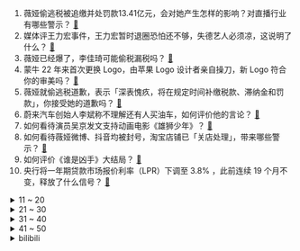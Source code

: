 1. 薇娅偷逃税被追缴并处罚款13.41亿元，会对她产生怎样的影响？对直播行业有哪些警示？ [:link:](https://www.zhihu.com/question/507313191)
2. 媒体评王力宏事件，王力宏暂时退圈恐怕还不够，失德艺人必须凉，这说明了什么？ [:link:](https://www.zhihu.com/question/507294485)
3. 薇娅已经爆了，李佳琦可能偷税漏税吗？ [:link:](https://www.zhihu.com/question/507333169)
4. 蒙牛 22 年来首次更换 Logo，由苹果 Logo 设计者亲自操刀，新 Logo 符合你的审美吗？ [:link:](https://www.zhihu.com/question/506911364)
5. 薇娅就偷逃税道歉，表示「深表愧疚，将在规定时间补缴税款、滞纳金和罚款」，你接受她的道歉吗？ [:link:](https://www.zhihu.com/question/507344039)
6. 蔚来汽车创始人李斌称不理解还有人买油车，如何评价他的言论？ [:link:](https://www.zhihu.com/question/507211888)
7. 如何看待演员吴京发文支持动画电影《雄狮少年》？ [:link:](https://www.zhihu.com/question/507372651)
8. 如何看待薇娅微博、抖音均被封号，淘宝店铺已「关店处理」，带来哪些警示？ [:link:](https://www.zhihu.com/question/507402706)
9. 如何评价《谁是凶手》大结局？ [:link:](https://www.zhihu.com/question/506569862)
10. 央行将一年期贷款市场报价利率（LPR）下调至 3.8% ，此前连续 19 个月不变，释放了什么信号？ [:link:](https://www.zhihu.com/question/507224148)
<details>
<summary>11 ~ 20</summary>

11. 美剧《切尔诺贝利》拍的怎么样？为何能获得高分？ [:link:](https://www.zhihu.com/question/507116648)
12. 可口可乐公司的汽水秘方在中国是如何保密的? [:link:](https://www.zhihu.com/question/477754936)
13. 如何看待立陶宛声称准备向乌克兰提供致命武器？ [:link:](https://www.zhihu.com/question/507265054)
14. 如何看待河南一动物园推出与老虎合居酒店，人和一群老虎只隔一层玻璃？你敢入住吗？ [:link:](https://www.zhihu.com/question/507127047)
15. 《甄嬛传》三阿哥调戏瑛贵人，为何皇帝处死瑛贵人而不是三阿哥？ [:link:](https://www.zhihu.com/question/415419799)
16. 2021 年内娱偶像大面积塌房，我们还需要什么样的偶像？ [:link:](https://www.zhihu.com/question/507190131)
17. 帝王蟹极度泛滥，严重影响生态平衡，但是为什么还那么贵？ [:link:](https://www.zhihu.com/question/49207776)
18. 2021 你的家乡发生了哪些变化？ [:link:](https://www.zhihu.com/question/502408670)
19. 2021 年你有哪些难忘的「列车记忆」？有哪些值得分享的经历？ [:link:](https://www.zhihu.com/question/506119735)
20. 美国结束在伊拉克 18 年的作战任务后，中国将在伊拉克建 1000 所学校，对两国关系将产生哪些影响？ [:link:](https://www.zhihu.com/question/507258326)
</details>
<details>
<summary>21 ~ 30</summary>

21. 为什么中国李宁有时会被称卖得贵，而安踏收购的 FILA、迪桑特、始祖鸟和萨洛蒙卖得更贵却容易被接受？ [:link:](https://www.zhihu.com/question/476496429)
22. 薇娅与丈夫合伙企业正式注销，原因为决议解散，这是怎么回事？ [:link:](https://www.zhihu.com/question/504075624)
23. 《钢铁侠》的科技水平和《三体》文明哪个更高？ [:link:](https://www.zhihu.com/question/506067794)
24. 40 岁，目前在体制内工作，工作不顺心且上升无望，想辞职却不敢，该咋办？ [:link:](https://www.zhihu.com/question/493715821)
25. 可以分享一下你怀孕期间发生的故事吗？ [:link:](https://www.zhihu.com/question/395564203)
26. 如何评价《Science》 公布的 2021 年度十大科学突破？ [:link:](https://www.zhihu.com/question/506670500)
27. 得了艾滋病一直按要求吃药能活多久？ [:link:](https://www.zhihu.com/question/503459231)
28. 你以前或现在写作文最爱用的典故是什么？ [:link:](https://www.zhihu.com/question/35738332)
29. 如何评价李冰冰综艺《给你，我的新名片》第二季第一期，有什么突出亮点？ [:link:](https://www.zhihu.com/question/507287115)
30. 媒体称体育培训老师「人才缺口大」，老师年薪可达 60 万，体育培训缺口为什么这么大？高薪能解决问题吗？ [:link:](https://www.zhihu.com/question/507016703)
</details>
<details>
<summary>31 ~ 40</summary>

31. 直播带货是广告行为，还是经营行为？如果收税的话，是按个人所得税还是增值税？ [:link:](https://www.zhihu.com/question/433769695)
32. 考研英语完形填空是不是应该放弃？有哪些「救命技巧」？ [:link:](https://www.zhihu.com/question/501522492)
33. 2021年冬至有哪些适合发朋友圈的文案？ [:link:](https://www.zhihu.com/question/496635369)
34. 女高中生应不应该化妆? [:link:](https://www.zhihu.com/question/505438406)
35. 有哪些让你在作文中「屡试不爽」的小众人物素材？ [:link:](https://www.zhihu.com/question/278770710)
36. 2021 有哪些年度神剧？ [:link:](https://www.zhihu.com/question/502764629)
37. 你见过最惊艳的 Wallpaper Engine 壁纸有哪些? [:link:](https://www.zhihu.com/question/371193066)
38. 有没有比较好的关于冬至的文案？ [:link:](https://www.zhihu.com/question/362186828)
39. 如果一开始就知道不会在一起，你还会选择跟Ta谈恋爱吗？ [:link:](https://www.zhihu.com/question/507023796)
40. 怎么看待 2022 年考研河南等省份要求提前 14 天回考点所在地？ [:link:](https://www.zhihu.com/question/503736215)
</details>
<details>
<summary>41 ~ 50</summary>

41. 当大学老师是怎样的体验？ [:link:](https://www.zhihu.com/question/26959292)
42. 如何评价《双人成行》的制作人称「游戏制作者不该在游戏重玩性上花费太多精力」？ [:link:](https://www.zhihu.com/question/453186497)
43. 你退伍时，最想带回家的是什么？ [:link:](https://www.zhihu.com/question/505881186)
44. 人太胖是不是一定找不到对象？ [:link:](https://www.zhihu.com/question/506051605)
45. 考研英语最后阶段应该如何复习？有哪些注意事项？ [:link:](https://www.zhihu.com/question/356069340)
46. iPhone 13 mini 和 iPhone 13 都有什么不一样？ [:link:](https://www.zhihu.com/question/492003450)
47. 网曝闪创教育诱导大学生贷款，公司称「系大学生主动点借款协议，该为自己行为负责」，如何从法律角度解读？ [:link:](https://www.zhihu.com/question/507287137)
48. 《原神》中为什么荒泷一斗和优菈对比四星的诺艾尔和雷泽几乎是一样的情况，造成的结果却不一样? [:link:](https://www.zhihu.com/question/506594423)
49. 如果你喜欢一个可能会喜欢你的人，但你知道你们不会永远在一起，那你还要不要去表白? [:link:](https://www.zhihu.com/question/506433961)
50. 冬至文案怎么写呢？ [:link:](https://www.zhihu.com/question/497298434)
</details><details>
<summary>bilibili</summary>

1. FBI ：奇怪？犯人怎么消失了？ [:link:](//www.bilibili.com/video/BV1TP4y1H7ey)
2. 这些梗秒懂的都是老二次元了 [:link:](//www.bilibili.com/video/BV1na411k7ok)
3. 联合整蛊徐大虾，结果居然... [:link:](//www.bilibili.com/video/BV1tS4y1Q7ud)
4. 炸 裂 说 唱 《峰顶》AK remix [:link:](//www.bilibili.com/video/BV1kM4y1c7Yg)
5. 手机没电了，去何同学那里用桌子充啊！ [:link:](//www.bilibili.com/video/BV14b4y1v775)
6. 《如果娱乐圈倒退二十年》 [:link:](//www.bilibili.com/video/BV1J34y1671u)
7. 2021年12月16号朝阳冬泳怪鸽冷水浴健身继续。冷水浴健身有危险，请勿模仿！坚持就是胜利！加油！奥利给！哈哈哈哈哈哈哈哈 [:link:](//www.bilibili.com/video/BV1qm4y1X7p1)
8. 「孤勇者」不孤独 [:link:](//www.bilibili.com/video/BV1J34y167n3)
9. “你们不要再这样吃面了！这样只会饿死我！”【3】 [:link:](//www.bilibili.com/video/BV1Ma411k7Xw)
10. 【空岛】无 中 生 有 [:link:](//www.bilibili.com/video/BV1ag411w78g)
<details>
<summary>11 ~ 20</summary>

11. 《百变CEO》 [:link:](//www.bilibili.com/video/BV1Ui4y1d7L2)
12. 反 向 带 货 P K 版 本 [:link:](//www.bilibili.com/video/BV12Y411W7Yy)
13. 玩个象棋都能开挂？万宁象棋这游戏就离谱！ [:link:](//www.bilibili.com/video/BV1cr4y1Q72G)
14. 全世界排名第一的蛋糕！包教包会，闭着眼睛也能做出来！ [:link:](//www.bilibili.com/video/BV1D44y1E7QK)
15. 必收藏！百万人浏览后，大家共建了一份全网免费优质课程资源库 [:link:](//www.bilibili.com/video/BV1Mi4y1o7CE)
16. 2000000+血的塔姆？云顶首个血量破百万英雄 [:link:](//www.bilibili.com/video/BV1Mb4y1v72g)
17. 爆肝528小时！我做出了《海绵宝宝》3D同人动画！（3） [:link:](//www.bilibili.com/video/BV1Ki4y1o7hr)
18. 我们终于蹭到周淑怡的饭了！！！ [:link:](//www.bilibili.com/video/BV1gQ4y1Y7dY)
19. 出租车起步价一首歌 [:link:](//www.bilibili.com/video/BV1vZ4y1Q7GA)
20. 免费上映！超凡蜘蛛侠3应该是这样拍的！(游改电影)《漫威/超凡蜘蛛侠3-战导剪辑版》 [:link:](//www.bilibili.com/video/BV1oP4y1n7YM)
</details>
<details>
<summary>21 ~ 30</summary>

21. 今天真的是有点心疼老爸和老弟。 [:link:](//www.bilibili.com/video/BV1YS4y1Q7D3)
22. 人类有可能完成？ [:link:](//www.bilibili.com/video/BV1er4y1U79H)
23. ⚠️ 然 辅 导 ⚠️（直播剪辑） [:link:](//www.bilibili.com/video/BV1sr4y1U7vD)
24. 又整蛊小潮院长 [:link:](//www.bilibili.com/video/BV1MP4y1H7GN)
25. 17年前的高中生rap吐槽校规，17年后成母校老师 [:link:](//www.bilibili.com/video/BV1vb4y1q7QL)
26. 作者收益微薄 平台却获暴利 知网到底怎么了？ [:link:](//www.bilibili.com/video/BV1CF411q7HS)
27. 《风起洛阳》，有人在混！ [:link:](//www.bilibili.com/video/BV1Yr4y1U7ec)
28. 【年度大制作，请看】在阳光照不到的地方，总有一群人默默守护着我们 [:link:](//www.bilibili.com/video/BV1Ea411k7Ui)
29. 对话，余华！！！！！！！ [:link:](//www.bilibili.com/video/BV1Qr4y1D7ei)
30. 弱弱问一句：我是不是破解了全天下黑猫的隐身术？ [:link:](//www.bilibili.com/video/BV1FQ4y1Y79p)
</details>
<details>
<summary>31 ~ 40</summary>

31. 用一千万抽，揭示原神抽卡系统全部细节 [:link:](//www.bilibili.com/video/BV19Y411W7W5)
32. 15岁男孩实名曝光被开发商逼的家破人亡， 父亲受折磨去世无钱下葬 [:link:](//www.bilibili.com/video/BV1kM4y1c7xN)
33. 当情侣互换身份会发生什么？ [:link:](//www.bilibili.com/video/BV1q34y167cm)
34. “为了结婚而结婚好可怜哦” [:link:](//www.bilibili.com/video/BV1dY411p7hh)
35. 啊哈哈，催逝员玩具来啦！真的太离谱了！ [:link:](//www.bilibili.com/video/BV1BM4y1c7Uf)
36. 原神燃泪台词写进作文！黎明到来前必须有人稍微照亮黑暗【学霸素材本】 [:link:](//www.bilibili.com/video/BV1Kq4y1B7AA)
37. 【医学博士】大部分的人都有的问题，可发现就已经晚了 I 菊 花 宝 典 [:link:](//www.bilibili.com/video/BV1WR4y1W7FY)
38. 又萌又猛又聪明的虎鲸还真是当之无愧的海上霸主啊！ [:link:](//www.bilibili.com/video/BV1GQ4y1Y7HJ)
39. 小翔哥花了一整天的时间，终于吃到张家口最具特色美食“莜面” [:link:](//www.bilibili.com/video/BV1nP4y1H74w)
40. 催 逝 员 和 穿 山 甲 [:link:](//www.bilibili.com/video/BV1AQ4y1Y7Zs)
</details>
<details>
<summary>41 ~ 50</summary>

41. 消防救援新技能滑雪救援，这是救援中的天花板吧 [:link:](//www.bilibili.com/video/BV19M4y1c7Uy)
42. 好久没有这样快乐过了 [:link:](//www.bilibili.com/video/BV1mZ4y1Q7Ma)
43. 【STN快报 open beta】你的第一台PS5可能在特斯拉里 [:link:](//www.bilibili.com/video/BV1pP4y1H7Px)
44. 在广东见家长要注意什么？ [:link:](//www.bilibili.com/video/BV1FR4y1W7mE)
45. 【原神·角色集结】超惊艳全角色出场（2.3武器篇） [:link:](//www.bilibili.com/video/BV16q4y127SU)
46. 【原神】耗时一个月用十米长卷打开璃月全景 [:link:](//www.bilibili.com/video/BV1S44y1E7Hy)
47. 沙雕误入新藏线（二），队友祭天，法力无边 [:link:](//www.bilibili.com/video/BV12M4y1c71E)
48. 身高1米的他守护着2000多位百姓的健康 [:link:](//www.bilibili.com/video/BV1hm4y1X7wy)
49. 今天下血本了，去印度餐厅吃饭了！ [:link:](//www.bilibili.com/video/BV1XY411W7HB)
50. 女友被创成植物人，闺蜜上高地，我该怎么办？ACG四大人渣之鸣海孝之 [:link:](//www.bilibili.com/video/BV1H34y167zb)
</details>
<details>
<summary>51 ~ 60</summary>

51. 主持人：不好意思，话筒不够用了... [:link:](//www.bilibili.com/video/BV1wD4y1c7bA)
52. 假 如 上 班 是 修 仙  ？！ [:link:](//www.bilibili.com/video/BV1AD4y1c7EG)
53. 烤 鸡 天 花 板 [:link:](//www.bilibili.com/video/BV1oQ4y1a7hL)
54. 帅小伙花四天时间，终于研究出锅盔的做法，这味道太香啦！ [:link:](//www.bilibili.com/video/BV1ta411k7Ly)
55. 2021烂剧年终大联欢，第二届金抹布颁奖典礼来了！ [:link:](//www.bilibili.com/video/BV1hL411j7Xg)
56. 高低得跟你比划两下 [:link:](//www.bilibili.com/video/BV1xS4y1Q7YV)
57. 【时代少年团】《傻瓜》练习室版 [:link:](//www.bilibili.com/video/BV1jb4y1v75M)
58. 我们拆了世界上第一款游戏主机，随后游戏观受到了撞击！ [:link:](//www.bilibili.com/video/BV1pa411k7VW)
59. “更努力，更好，更快，更强！” [:link:](//www.bilibili.com/video/BV1W34y167WG)
60. 我 的 畜 生 朋 友 3 [:link:](//www.bilibili.com/video/BV1VL411j77b)
</details>
<details>
<summary>61 ~ 70</summary>

61. 《蜘蛛侠3》九万人打出9.1分！情怀爆表！初见影评放送（含剧透部分） [:link:](//www.bilibili.com/video/BV14q4y1B7D3)
62. 在街上对路人展开疯狂夸夸，看看大家会有什么反应 [:link:](//www.bilibili.com/video/BV1Ng411w76X)
63. 花一年时间复刻红楼梦中的冷香丸！做完之后不吃还要埋在土里？ [:link:](//www.bilibili.com/video/BV1CY411W7KS)
64. 最后一击世界纪录：单技能198707伤害！千万不要失去勇气啊！！ [:link:](//www.bilibili.com/video/BV1TL4y1n7if)
65. 从校服到婚纱 [:link:](//www.bilibili.com/video/BV1BM4y1c7Na)
66. LoveLive! Series Presents ～初次见面　岚珠和可可的特别节目～ [:link:](//www.bilibili.com/video/BV1ZZ4y1Q7bc)
67. 天玑9000前瞻上手：这次发哥有点强！ [:link:](//www.bilibili.com/video/BV1Ri4y1d7qb)
68. “二哈: 我就是纯欲天花板！” [:link:](//www.bilibili.com/video/BV1LZ4y1X7EZ)
69. 《 关于我跟老师灵魂交换这件事。。。。》 [:link:](//www.bilibili.com/video/BV16r4y1D74C)
70. 【电竞星快报】L P L 反向颁奖典礼！神的秘密我告诉你！（第三季完结） [:link:](//www.bilibili.com/video/BV1Qr4y1D7hV)
</details>
<details>
<summary>71 ~ 80</summary>

71. 【幻塔】64800RMB，实测幻塔武器池/意志池出货率及深度，100个648能把幻塔氪到怎样的程度 [:link:](//www.bilibili.com/video/BV1s34y167Et)
72. 一斗VS九条⚠️更衣室大战 [:link:](//www.bilibili.com/video/BV1Yi4y197YW)
73. 当柴犬变成了五郎之后会发生什么呢hhhhh【原神/表情包】 [:link:](//www.bilibili.com/video/BV1tR4y1x7pe)
74. 【王以太X姜云升】永劫无间歌曲《天选》正式版MV [:link:](//www.bilibili.com/video/BV1j44y1J7Rn)
75. 我发现了一种宝藏猫 [:link:](//www.bilibili.com/video/BV1fR4y1p7sJ)
76. 大庆赶海，退潮后发现一只比手还要大的紫色海星，还有斑马鱼 [:link:](//www.bilibili.com/video/BV1BL4y1J7wC)
77. 在华莱士花300元，吃了一半肚子开始疼，胖头佬直呼厕所不够用！【还债挑战ep01-华莱士】 [:link:](//www.bilibili.com/video/BV1BS4y1Q7jV)
78. 笑死！神户中华街，北京烤鸭店大妈的中式塑料日语绝了！ [:link:](//www.bilibili.com/video/BV1hq4y1B7Ay)
79. 自己交社保，支付宝微信一步搞定，还能白嫖7200元！【深蓝保】 [:link:](//www.bilibili.com/video/BV1kr4y1U7qM)
80. 难得舅舅给侄子过生日，结果蛋糕爆炸了，属实两败俱伤。 [:link:](//www.bilibili.com/video/BV1NF41167kq)
</details>
<details>
<summary>81 ~ 90</summary>

81. 忍不住戳一下，下一秒我馋哭了 [:link:](//www.bilibili.com/video/BV1hZ4y1Q7DZ)
82. 《 校 园 情 侣 的 魅 力 》 [:link:](//www.bilibili.com/video/BV1aR4y1x7jC)
83. 小X书用户相亲图鉴 [:link:](//www.bilibili.com/video/BV1vr4y1U7pF)
84. 千万不要机洗羽绒服！要洗也要用正确的方法！安全防范不可忽视！ [:link:](//www.bilibili.com/video/BV1yQ4y1a7po)
85. 两个月宝宝突然窒息，120调度员冷静指导隔空急救，孩子化险为夷！ [:link:](//www.bilibili.com/video/BV1jb4y1v7Y3)
86. 当你的经验条变得「不再普通」!!？ [:link:](//www.bilibili.com/video/BV1DZ4y1Q7SQ)
87. 保研名额只有两个啊（拔刀） [:link:](//www.bilibili.com/video/BV1BY411W79W)
88. 玩原神戒酒的我，又成功帮室友戒了上分手游 [:link:](//www.bilibili.com/video/BV1Aa41167Sh)
89. 张镇辉台球正经教学【6个不太建议使用的技巧】8.0版本 [:link:](//www.bilibili.com/video/BV13i4y1o717)
90. 双 押 特 工 [:link:](//www.bilibili.com/video/BV1p3411x7mT)
</details>
<details>
<summary>91 ~ 100</summary>

91. 当睡醒后发现家里变了样会发生什么？ [:link:](//www.bilibili.com/video/BV1Ri4y1d7V8)
92. 几百块查全家资料?个人信息泄露现状&预防措施 [:link:](//www.bilibili.com/video/BV1tL4y1J71k)
93. 怒花5万去检测，我发现洗面奶真的不用买贵的！【老爸评测】 [:link:](//www.bilibili.com/video/BV1va411k7jE)
94. 发给你经常吃垃圾食品的朋友看 [:link:](//www.bilibili.com/video/BV1SY411W71q)
95. 如果王家卫拍张大仙 [:link:](//www.bilibili.com/video/BV1Dm4y1X7Sa)
96. 脖子酸吗？花两分钟做完你会感觉舒服很多 [:link:](//www.bilibili.com/video/BV13g411A7XJ)
97. 请饼叔吃海鲜大咖的天花板，鲜到极致，一口入魂 [:link:](//www.bilibili.com/video/BV17L411j7jQ)
98. 领导说年终报告连狗都比我写的好，我准备让狗帮我写了。 [:link:](//www.bilibili.com/video/BV1CS4y1Q715)
99. 我想《晴天》里刮的应该是《龙卷风》！ [:link:](//www.bilibili.com/video/BV1bM4y1c7G2)
100. 爷爷！你关注的UP主终于更新福鼎肉片啦！ [:link:](//www.bilibili.com/video/BV1B34y1676P)
</details></details>